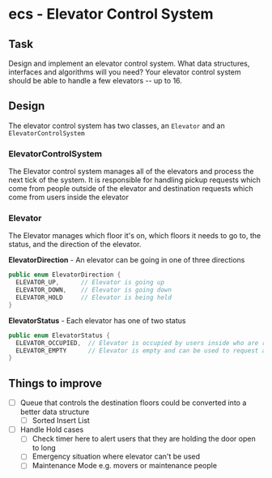 # ecs - Elevator Control System

## Task

Design and implement an elevator control system. What data structures,
interfaces and algorithms will you need? Your elevator control system should
be able to handle a few elevators -- up to 16.

## Design

The elevator control system has two classes, an `Elevator` and an `ElevatorControlSystem`

### ElevatorControlSystem

The Elevator control system manages all of the elevators and process the next tick of the system.  It is responsible for
handling pickup requests which come from people outside of the elevator and destination requests which come from users
inside the elevator

### Elevator

The Elevator manages which floor it's on, which floors it needs to go to, the status, and the direction of the elevator.

__ElevatorDirection__ - An elevator can be going in one of three directions
```java
public enum ElevatorDirection {
  ELEVATOR_UP,      // Elevator is going up
  ELEVATOR_DOWN,    // Elevator is going down
  ELEVATOR_HOLD     // Elevator is being held
}

```

__ElevatorStatus__ - Each elevator has one of two status
```java
public enum ElevatorStatus {
  ELEVATOR_OCCUPIED,  // Elevator is occupied by users inside who are request floors
  ELEVATOR_EMPTY      // Elevator is empty and can be used to request a pickup
}

```

## Things to improve

- [ ] Queue that controls the destination floors could be converted into a better data structure
  - [ ] Sorted Insert List
- [ ] Handle Hold cases
  - [ ] Check timer here to alert users that they are holding the door open to long
  - [ ] Emergency situation where elevator can't be used
  - [ ] Maintenance Mode e.g. movers or maintenance people